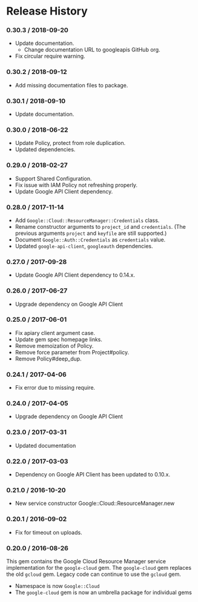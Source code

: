 # Release History

### 0.30.3 / 2018-09-20

* Update documentation.
  * Change documentation URL to googleapis GitHub org.
* Fix circular require warning.

### 0.30.2 / 2018-09-12

* Add missing documentation files to package.

### 0.30.1 / 2018-09-10

* Update documentation.

### 0.30.0 / 2018-06-22

* Update Policy, protect from role duplication.
* Updated dependencies.

### 0.29.0 / 2018-02-27

* Support Shared Configuration.
* Fix issue with IAM Policy not refreshing properly.
* Update Google API Client dependency.

### 0.28.0 / 2017-11-14

* Add `Google::Cloud::ResourceManager::Credentials` class.
* Rename constructor arguments to `project_id` and `credentials`.
  (The previous arguments `project` and `keyfile` are still supported.)
* Document `Google::Auth::Credentials` as `credentials` value.
* Updated `google-api-client`, `googleauth` dependencies.

### 0.27.0 / 2017-09-28

* Update Google API Client dependency to 0.14.x.

### 0.26.0 / 2017-06-27

* Upgrade dependency on Google API Client

### 0.25.0 / 2017-06-01

* Fix apiary client argument case.
* Update gem spec homepage links.
* Remove memoization of Policy.
* Remove force parameter from Project#policy.
* Remove Policy#deep_dup.

### 0.24.1 / 2017-04-06

* Fix error due to missing require.

### 0.24.0 / 2017-04-05

* Upgrade dependency on Google API Client

### 0.23.0 / 2017-03-31

* Updated documentation

### 0.22.0 / 2017-03-03

* Dependency on Google API Client has been updated to 0.10.x.

### 0.21.0 / 2016-10-20

* New service constructor Google::Cloud::ResourceManager.new

### 0.20.1 / 2016-09-02

* Fix for timeout on uploads.

### 0.20.0 / 2016-08-26

This gem contains the Google Cloud Resource Manager service implementation for the `google-cloud` gem. The `google-cloud` gem replaces the old `gcloud` gem. Legacy code can continue to use the `gcloud` gem.

* Namespace is now `Google::Cloud`
* The `google-cloud` gem is now an umbrella package for individual gems

